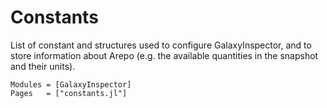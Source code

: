 # Constants

List of constant and structures used to configure GalaxyInspector, and to store information about Arepo (e.g. the available quantities in the snapshot and their units).

```@autodocs
Modules = [GalaxyInspector]
Pages   = ["constants.jl"]
```
